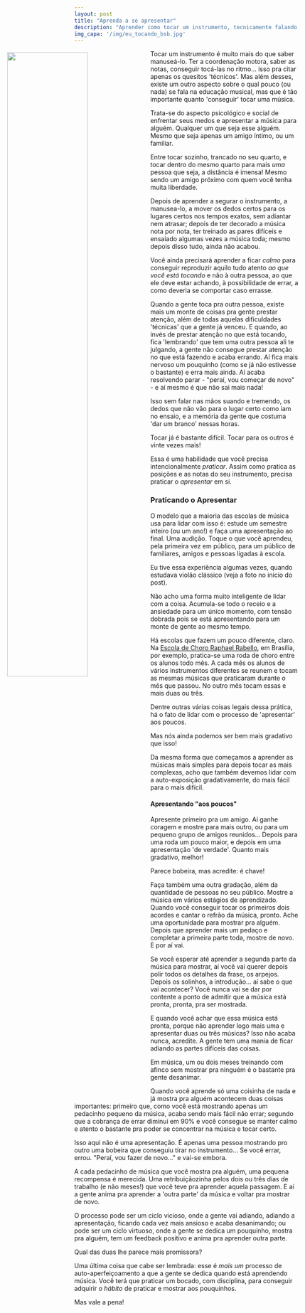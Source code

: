 ```yaml
---
layout: post
title: "Aprenda a se apresentar"
description: "Aprender como tocar um instrumento, tecnicamente falando, é apenas parte do aprendizado musical. Aprender a se apresentar é tão importante e difícil quanto, mas ninguém te fala sobre isso."
img_capa: '/img/eu_tocando_bsb.jpg'
---
```


<img src="{{page.img_capa}}"  width="60%" frameborder="0" style='float:left; margin:5px 20px 20px -30%' />

Tocar um instrumento é muito mais do que saber manuseá-lo. Ter a coordenação motora, saber as notas, conseguir tocá-las no ritmo... isso pra citar apenas os quesitos 'técnicos'. Mas além desses, existe um outro aspecto sobre o qual pouco (ou nada) se fala na educação musical, mas que é tão importante quanto 'conseguir' tocar uma música.

Trata-se do aspecto psicológico e social de enfrentar seus medos e apresentar a música para alguém. Qualquer um que seja esse alguém. Mesmo que seja apenas um amigo íntimo, ou um familiar.

Entre tocar sozinho, trancado no seu quarto, e tocar dentro do mesmo quarto para mais *uma* pessoa que seja, a distância é imensa! Mesmo sendo um amigo próximo com quem você tenha muita liberdade.

Depois de aprender a segurar o instrumento, a manusea-lo, a mover os dedos certos para os lugares certos nos tempos exatos, sem adiantar nem atrasar; depois de ter decorado a música nota por nota, ter treinado as pares difíceis e ensaiado algumas vezes a música toda; mesmo depois disso tudo, ainda não acabou.

Você ainda precisará aprender a ficar *calmo* para conseguir reproduzir aquilo tudo atento *ao que você está tocando* e não à outra pessoa, ao que ele deve estar achando, à possibilidade de errar, a como deveria se comportar caso errasse.

Quando a gente toca pra outra pessoa, existe mais um monte de coisas pra gente prestar atenção, além de todas aquelas dificuldades 'técnicas' que a gente já venceu. E quando, ao invés de prestar atenção no que está tocando, fica 'lembrando' que tem uma outra pessoa ali te julgando, a gente não consegue prestar atenção no que está fazendo e acaba errando. Aí fica mais nervoso um pouquinho (como se já não estivesse o bastante) e erra mais ainda. Aí acaba resolvendo parar - "peraí, vou começar de novo" - e aí mesmo é que não sai mais nada!

Isso sem falar nas mãos suando e tremendo, os dedos que não vão para o lugar certo como iam no ensaio, e a memória da gente que costuma 'dar um branco' nessas horas.

Tocar já é bastante difícil. Tocar para os outros é vinte vezes mais!

Essa é uma habilidade que você precisa intencionalmente *praticar*. Assim como pratica as posições e as notas do seu instrumento, precisa praticar o *apresentar* em si.

### Praticando o Apresentar

O modelo que a maioria das escolas de música usa para lidar com isso é: estude um semestre inteiro (ou um ano!) e faça uma apresentação ao final. Uma audição. Toque o que você aprendeu, pela primeira vez em público, para um público de familiares, amigos e pessoas ligadas à escola.

Eu tive essa experiência algumas vezes, quando estudava violão clássico (veja a foto no início do post).

Não acho uma forma muito inteligente de lidar com a coisa. Acumula-se todo o receio e a ansiedade para um único momento, com tensão dobrada pois se está apresentando para um monte de gente ao mesmo tempo.

Há escolas que fazem um pouco diferente, claro. Na [Escola de Choro Raphael Rabello](http://escoladechoro.com.br/), em Brasília, por exemplo, pratica-se uma roda de choro entre os alunos todo mês. A cada mês os alunos de vários instrumentos diferentes se reunem e tocam as mesmas músicas que praticaram durante o mês que passou. No outro mês tocam essas e mais duas ou três.

Dentre outras várias coisas legais dessa prática, há o fato de lidar com o processo de 'apresentar' aos poucos. 

Mas nós ainda podemos ser bem mais gradativo que isso!

Da mesma forma que começamos a aprender as músicas mais simples para depois tocar as mais complexas, acho que também devemos lidar com a auto-exposição gradativamente, do mais fácil para o mais difícil.


<h4 style='margin-top:20px'>Apresentando "aos poucos"</h4>

Apresente primeiro pra um amigo. Aí ganhe coragem e mostre para mais outro, ou para um pequeno grupo de amigos reunidos... Depois para uma roda um pouco maior, e depois em uma apresentação 'de verdade'. Quanto mais gradativo, melhor!

Parece bobeira, mas acredite: é chave!

Faça também uma outra gradação, além da quantidade de pessoas no seu público. Mostre a música em vários estágios de aprendizado. Quando você conseguir tocar os primeiros dois acordes e cantar o refrão da música, pronto. Ache uma oportunidade para mostrar pra alguém. Depois que aprender mais um pedaço e completar a primeira parte toda, mostre de novo. E por aí vai.

Se você esperar até aprender a segunda parte da música para mostrar, aí você vai querer depois polir todos os detalhes da frase, os arpejos. Depois os solinhos, a introdução... aí sabe o que vai acontecer? Você nunca vai se dar por contente a ponto de admitir que a música está pronta, pronta, pra ser mostrada.

E quando você achar que essa música está pronta, porque não aprender logo mais uma e apresentar duas ou três músicas? Isso não acaba nunca, acredite. A gente tem uma mania de ficar adiando as partes difíceis das coisas.

Em música, um ou dois meses treinando com afinco sem mostrar pra ninguém é o bastante pra gente desanimar.

Quando você aprende só uma coisinha de nada e já mostra pra alguém acontecem duas coisas importantes: primeiro que, como você está mostrando apenas um pedacinho pequeno da música, acaba sendo mais fácil não errar; segundo que a cobrança de errar diminui em 90% e você consegue se manter calmo e atento o bastante pra poder se concentrar na música e tocar certo.

Isso aqui não é uma apresentação. É apenas uma pessoa mostrando pro outro uma bobeira que conseguiu tirar no instrumento... Se você errar, errou. "Peraí, vou fazer de novo..." e vai-se embora.

A cada pedacinho de música que você mostra pra alguém, uma pequena recompensa é merecida. Uma retribuiçãozinha pelos dois ou três dias de trabalho (e não meses!) que você teve pra aprender aquela passagem. E aí a gente anima pra aprender a 'outra parte' da música e voltar pra mostrar de novo.

O processo pode ser um ciclo vicioso, onde a gente vai adiando, adiando a apresentação, ficando cada vez mais ansioso e acaba desanimando; ou pode ser um ciclo virtuoso, onde a gente se dedica um pouquinho, mostra pra alguém, tem um feedback positivo e anima pra aprender outra parte.

Qual das duas lhe parece mais promissora?

Uma última coisa que cabe ser lembrada: esse é *mais um* processo de auto-aperfeiçoamento a que a gente se dedica quando está aprendendo música. Você terá que praticar um bocado, com disciplina, para conseguir adquirir o *hábito* de praticar e mostrar aos pouquinhos.

Mas vale a pena!


